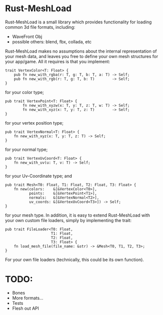Rust-MeshLoad
=============

Rust-MeshLoad is a small library which provides functionality for loading common 3d file formats,
including:

  * WaveFront Obj
  * possible others: blend, fbx, collada, etc

Rust-MeshLoad makes no assumptions about the internal representation of your mesh data, and leaves
you free to define your own mesh structures for your app/game. All it requires is that you implement:

    trait VertexColor<T: Float> {
        pub fn new_with_rgba(r: T, g: T, b: T, a: T) -> Self;
        pub fn new_with_rgb(r: T, g: T, b: T)        -> Self;
    }
    
for your color type;

    pub trait VertexPoint<T: Float> {
    		fn new_with_xyzw(x: T, y: T, z: T, w: T) -> Self;
    		fn new_with_xyz(x: T, y: T, z: T)        -> Self;
    }

for your vertex position type;

	pub trait VertexNormal<T: Float> {
		fn new_with_xyz(x: T, y: T, z: T) -> Self;
	}

for your normal type;

	pub trait VertexUvCoord<T: Float> {
		fn new_with_uv(u: T, v: T) -> Self;
	}

for your Uv-Coordinate type; and

	pub trait Mesh<T0: Float, T1: Float, T2: Float, T3: Float> {
		fn new(colors:    &[&VertexColor<T0>],
			   points:    &[&VertexPoint<T1>],
			   normals:   &[&VertexNormal<T2>],
			   uv_coords: &[&VertexUvCoord<T3>]) -> Self;
	}

for your mesh type. In addition, it is easy to extend Rust-MeshLoad with your own custom file loaders,
simply by implementing the trait:

	pub trait FileLoader<T0: Float,
						 T1: Float,
						 T2: Float,
						 T3: Float> {
		fn load_mesh_file(file_name: &str) -> &Mesh<T0, T1, T2, T3>;
	}

For your own file loaders (technically, this could be its own function).

TODO:
=====

* Bones
* More formats...
* Tests
* Flesh out API
